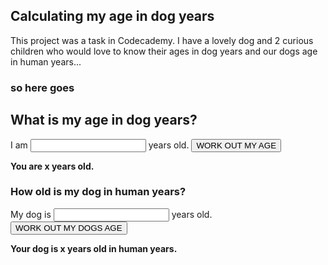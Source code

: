 <script>
  let age = process.argv[2];

function ageInDogYears(age=21) {
    let earlyYears = 2;
    earlyYears * 10.5;
    let laterYears= age-2;
    laterYears * 4;
    let calculatedAge = earlyYears+laterYears;
    return `You are ${age}, that's ${calculatedAge} in dog years.`;
}

function ageInHumanYears(dogAge=1) {
    let childhood = 2;
    childhood *= 10.5;
    let adulthood = dogAge-2;
    adulthood *= 4;
    if(age<=2){
        let babyDog = age * 10.5;
        return `Your dog is ${dogAge}, that's ${babyDog} in human Years.`
    }else{
        let adjustedAge = childhood+adulthood;
        return `Your dog is ${dogAge}, that's ${adjustedAge} in human Years.`
    }
}
</script>

## Calculating my age in dog years

This project was a task in Codecademy. 
I have a lovely dog and 2 curious children who would love to know their ages in dog years 
and our dogs age in human years...

### so here goes

## What is my age in dog years?

I am <input type="number" id="age" name="age"/> years old. 
<input type="button" onclick="ageInDogYears()" value="WORK OUT MY AGE" />

**You are x years old.**

### How old is my dog in human years?

My dog is <input type="number" id="age" name="age"/> years old.
<button name="button" onclick="http://www.google.com">WORK OUT MY DOGS AGE</button>

**Your dog is x years old in human years.**


